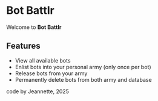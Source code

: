 #  Bot Battlr

Welcome to **Bot Battlr**

##  Features

- View all available bots
- Enlist bots into your personal army (only once per bot)
- Release bots from your army
- Permanently delete bots from both army and database

code by Jeannette, 2025
